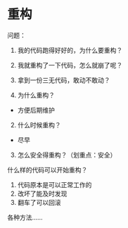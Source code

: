 # 重构 

问题：
1. 我的代码跑得好好的，为什么要重构？
2. 我就重构了一下代码，怎么就崩了呢？
3. 拿到一份三无代码，敢动不敢动？


1. 为什么重构？

- 方便后期维护

2. 什么时候重构？

- 尽早

3. 怎么安全得重构？（划重点：安全）

什么样的代码可以开始重构？
1. 代码原本是可以正常工作的
2. 改坏了能及时发现
3. 翻车了可以回滚

各种方法……